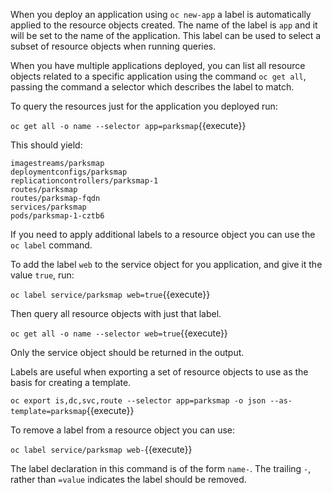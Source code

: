 When you deploy an application using ``oc new-app`` a label is automatically applied to the resource objects created. The name of the label is ``app`` and it will be set to the name of the application. This label can be used to select a subset of resource objects when running queries.

When you have multiple applications deployed, you can list all resource objects related to a specific application using the command ``oc get all``, passing the command a selector which describes the label to match.

To query the resources just for the application you deployed run:

``oc get all -o name --selector app=parksmap``{{execute}}

This should yield:

```
imagestreams/parksmap
deploymentconfigs/parksmap
replicationcontrollers/parksmap-1
routes/parksmap
routes/parksmap-fqdn
services/parksmap
pods/parksmap-1-cztb6
```

If you need to apply additional labels to a resource object you can use the ``oc label`` command.

To add the label ``web`` to the service object for you application, and give it the value ``true``, run:

``oc label service/parksmap web=true``{{execute}}

Then query all resource objects with just that label.

``oc get all -o name --selector web=true``{{execute}}

Only the service object should be returned in the output.

Labels are useful when exporting a set of resource objects to use as the basis for creating a template.

``oc export is,dc,svc,route --selector app=parksmap -o json --as-template=parksmap``{{execute}}

To remove a label from a resource object you can use:

``oc label service/parksmap web-``{{execute}}

The label declaration in this command is of the form ``name-``. The trailing ``-``, rather than ``=value`` indicates the label should be removed.
